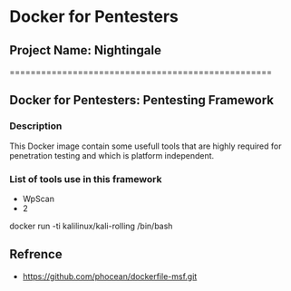 # Docker for Pentesters
## Project Name: Nightingale
==================================================
## Docker for Pentesters: Pentesting Framework 

### Description
This Docker image contain some usefull tools that are highly required for penetration testing and which is platform independent.

### List of tools use in this framework
- WpScan
- 2 









docker run -ti kalilinux/kali-rolling /bin/bash



## Refrence 
- https://github.com/phocean/dockerfile-msf.git